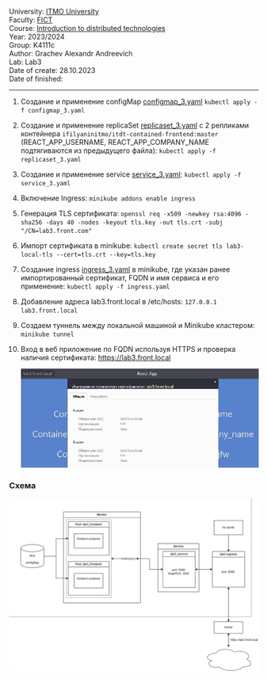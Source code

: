 University: [ITMO University](https://itmo.ru/ru/)\
Faculty: [FICT](https://fict.itmo.ru)\
Course: [Introduction to distributed technologies](https://github.com/itmo-ict-faculty/introduction-to-distributed-technologies)\
Year: 2023/2024\
Group: K4111c\
Author: Grachev Alexandr Andreevich\
Lab: Lab3\
Date of create: 28.10.2023\
Date of finished:

___
1) Cоздание и применение configMap [configmap_3.yaml](configmap_3.yaml) ``kubectl apply -f configmap_3.yaml``

2) Cоздание и применение replicaSet [replicaset_3.yaml](replicaset_3.yaml) с 2 репликами контейнера ``ifilyaninitmo/itdt-contained-frontend:master`` 
(REACT_APP_USERNAME, REACT_APP_COMPANY_NAME подтягиваются из предыдущего файла): ``kubectl apply -f replicaset_3.yaml``

3) Создание и применение service [service_3.yaml](service_3.yaml): ``kubectl apply -f service_3.yaml``

4) Включение Ingress: ``minikube addons enable ingress``

5) Генерация TLS сертификата: ``openssl req -x509 -newkey rsa:4096 -sha256 -days 40 -nodes -keyout tls.key -out tls.crt -subj "/CN=lab3.front.com"``

6) Импорт сертификата в minikube: ``kubectl create secret tls lab3-local-tls --cert=tls.crt --key=tls.key``

7) Cоздание ingress [ingress_3.yaml](ingress_3.yaml) в minikube, где указан ранее импортированный сертификат, FQDN и имя сервиса и его применение: ``kubectl apply -f ingress.yaml``

8) Добавление адреса lab3.front.local в /etc/hosts: ``127.0.0.1 lab3.front.local``

9) Создаем туннель между локальной машиной и Minikube кластером: ``minikube tunnel``

10) Вход в веб приложение по FQDN используя HTTPS и проверка наличия сертификата: https://lab3.front.local

    ![certs](https://github.com/n1ght-lil-bugmaker/itmo_distributed_systems/blob/main/lab3/certinfo.png?raw=true)


### Схема

![schema](https://github.com/n1ght-lil-bugmaker/itmo_distributed_systems/blob/main/lab3/schema.png?raw=true)
